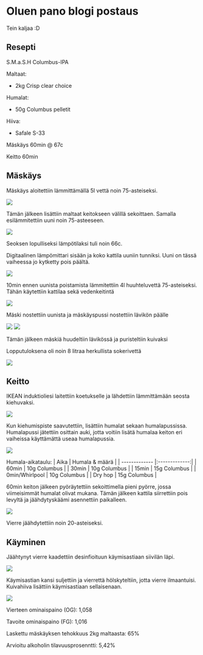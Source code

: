 # Oluen pano blogi postaus

Tein kaljaa :D

## Resepti

S.M.a.S.H Columbus-IPA

Maltaat:
- 2kg Crisp clear choice 

Humalat:
- 50g Columbus pelletit

Hiiva:
- Safale S-33

Mäskäys 60min @ 67c

Keitto 60min

## Mäskäys

Mäskäys aloitettiin lämmittämällä 5l vettä noin 75-asteiseksi.

<img src="images/photo_2021-02-12_17-50-12.jpg">

Tämän jälkeen lisättiin maltaat keitokseen välillä sekoittaen. Samalla esilämmitettiin uuni noin 75-asteeseen.

<img src="images/photo_2021-02-12_17-50-17.jpg">

Seoksen lopulliseksi lämpötilaksi tuli noin 66c.

Digitaalinen lämpömittari sisään ja koko kattila uuniin tunniksi. Uuni on tässä vaiheessa jo kytketty pois päältä.

<img src="images/photo_2021-02-12_17-50-20.jpg">

10min ennen uunista poistamista lämmitettiin 4l huuhteluvettä 75-asteiseksi. Tähän käytettiin kattilaa sekä vedenkeitintä

<img src="images/photo_2021-02-12_17-50-23.jpg">

Mäski nostettiin uunista ja mäskäyspussi nostettiin lävikön päälle

<img src="images/photo_2021-02-12_17-50-27.jpg">
<img src="images/photo_2021-02-12_17-50-30.jpg">

Tämän jälkeen mäskiä huudeltiin lävikössä ja puristeltiin kuivaksi

Lopputuloksena oli noin 8 litraa herkullista sokerivettä

<img src="images/photo_2021-02-12_17-50-34.jpg">

## Keitto

IKEAN induktioliesi laitettiin koetukselle ja lähdettiin lämmittämään seosta kiehuvaksi.

<img src="images/photo_2021-02-12_17-50-38.jpg">

Kun kiehumispiste saavutettiin, lisättiin humalat sekaan humalapussissa. Humalapussi jätettiin osittain auki, jotta voitiin lisätä humalaa keiton eri vaiheissa käyttämättä useaa humalapussia.

<img src="images/photo_2021-02-12_17-50-43.jpg">

Humala-aikataulu:
| Aika | Humala & määrä |
| ------------- |:-------------:|
| 60min    | 10g Columbus |
| 30min    | 10g Columbus |
| 15min    | 15g Columbus |
| 0min/Whirlpool    | 10g Columbus |
| Dry hop   | 15g Columbus |

60min keiton jälkeen pyöräytettiin sekoittimella pieni pyörre, jossa viimeisimmät humalat olivat mukana. Tämän jälkeen kattila siirrettiin pois levyltä ja jäähdytyskäämi asennettiin paikalleen.

<img src="images/photo_2021-02-12_17-50-47.jpg">

Vierre jäähdytettiin noin 20-asteiseksi.

## Käyminen

Jäähtynyt vierre kaadettiin desinfioituun käymisastiaan siivilän läpi.

<img src="images/photo_2021-02-12_17-50-50.jpg">

Käymisastian kansi suljettiin ja vierrettä hölskyteltiin, jotta vierre ilmaantuisi. Kuivahiiva lisättiin käymisastiaan sellaisenaan.

<img src="images/photo_2021-02-12_17-50-55.jpg">

Vierteen ominaispaino (OG): 1,058

Tavoite ominaispaino (FG): 1,016

Laskettu mäskäyksen tehokkuus 2kg maltaasta: 65%

Arvioitu alkoholin tilavuusprosenntti: 5,42%
